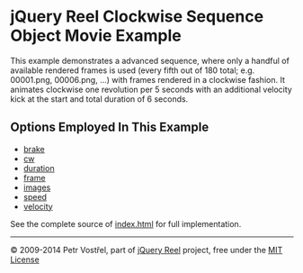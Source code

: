 jQuery Reel Clockwise Sequence Object Movie Example
===================================================

This example demonstrates a advanced sequence, where only a handful of
available rendered frames is used (every fifth out of 180 total; e.g.
00001.png, 00006.png, ...) with frames rendered in a clockwise fashion.
It animates clockwise one revolution per 5 seconds with an additional
velocity kick at the start and total duration of 6 seconds.


Options Employed In This Example
--------------------------------

- [brake](http://reel360.org/reel#brake)
- [cw](http://reel360.org/reel#cw)
- [duration](http://reel360.org/reel#duration)
- [frame](http://reel360.org/reel#frame)
- [images](http://reel360.org/reel#images)
- [speed](http://reel360.org/reel#speed)
- [velocity](http://reel360.org/reel#velocity)

See the complete source of [index.html](index.html) for full
implementation.

---
&copy; 2009-2014 Petr Vostřel, part of [jQuery Reel][reel] project, free under the [MIT License][license]



[reel]:http://reel360.org
[license]:https://raw.github.com/pisi/Reel/master/LICENSE.txt
